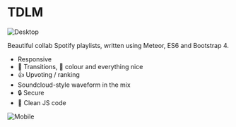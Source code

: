 TDLM
====

![Desktop](https://i.imgur.com/uGRz2o8.png)

Beautiful collab Spotify playlists, written using Meteor, ES6 and Bootstrap 4.

 - Responsive
 - 👔 Transitions, 🌈 colour and everything nice
 - 👍 Upvoting / ranking
 - Soundcloud-style waveform in the mix
 - 🔒 Secure
 - 🛀 Clean JS code

![Mobile](https://i.imgur.com/r3fGRJ0.png)


